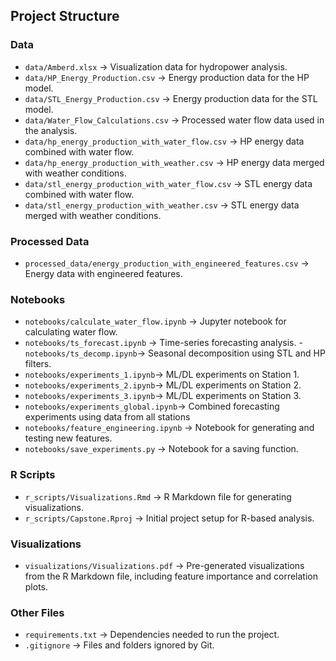 ##  Project Structure
### **Data**
- `data/Amberd.xlsx` → Visualization data for hydropower analysis.
- `data/HP_Energy_Production.csv` → Energy production data for the HP model.
- `data/STL_Energy_Production.csv` → Energy production data for the STL model.
- `data/Water_Flow_Calculations.csv` → Processed water flow data used in the analysis.
- `data/hp_energy_production_with_water_flow.csv` → HP energy data combined with water flow.
- `data/hp_energy_production_with_weather.csv` → HP energy data merged with weather conditions.
- `data/stl_energy_production_with_water_flow.csv` → STL energy data combined with water flow.
- `data/stl_energy_production_with_weather.csv` → STL energy data merged with weather conditions.

### **Processed Data**

- `processed_data/energy_production_with_engineered_features.csv` → Energy data with engineered features.

### **Notebooks**
- `notebooks/calculate_water_flow.ipynb` → Jupyter notebook for calculating water flow.
- `notebooks/ts_forecast.ipynb` → Time-series forecasting analysis.
-` notebooks/ts_decomp.ipynb`→ Seasonal decomposition using STL and HP filters.
- `notebooks/experiments_1.ipynb`→ ML/DL  experiments on Station 1.
- `notebooks/experiments_2.ipynb`→ ML/DL  experiments on Station 2.
- `notebooks/experiments_3.ipynb`→ ML/DL  experiments on Station 3.
- `notebooks/experiments_global.ipynb`→  Combined forecasting experiments using data from all stations
- `notebooks/feature_engineering.ipynb` → Notebook for generating and testing new features.
- `notebooks/save_experiments.py` → Notebook for a saving function.


### **R Scripts**
- `r_scripts/Visualizations.Rmd` → R Markdown file for generating visualizations.
- `r_scripts/Capstone.Rproj` → Initial project setup for R-based analysis.

### **Visualizations**
- `visualizations/Visualizations.pdf` → Pre-generated visualizations from the R Markdown file, including feature importance and correlation plots.

### **Other Files**
- `requirements.txt` → Dependencies needed to run the project.
- `.gitignore` → Files and folders ignored by Git.
